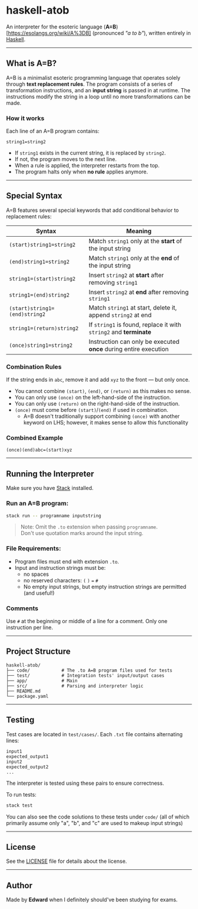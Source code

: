 # haskell-atob

An interpreter for the esoteric language (**A=B**)[https://esolangs.org/wiki/A%3DB] (pronounced *"a to b"*), written entirely in [Haskell](https://www.haskell.org/).

---

## What is A=B?

A=B is a minimalist esoteric programming language that operates solely through **text replacement rules**. The program consists of a series of transformation instructions, and an **input string** is passed in at runtime. The instructions modify the string in a loop until no more transformations can be made.

### How it works

Each line of an A=B program contains:

```
string1=string2
```

- If `string1` exists in the current string, it is replaced by `string2`.
- If not, the program moves to the next line.
- When a rule is applied, the interpreter restarts from the top.
- The program halts only when **no rule** applies anymore.

---

## Special Syntax

A=B features several special keywords that add conditional behavior to replacement rules:

| Syntax                          | Meaning                                                                 |
|---------------------------------|-------------------------------------------------------------------------|
| `(start)string1=string2`        | Match `string1` only at the **start** of the input string               |
| `(end)string1=string2`          | Match `string1` only at the **end** of the input string                 |
| `string1=(start)string2`        | Insert `string2` at **start** after removing `string1`                  |
| `string1=(end)string2`          | Insert `string2` at **end** after removing `string1`                    |
| `(start)string1=(end)string2`   | Match `string1` at start, delete it, append `string2` at end            |
| `string1=(return)string2`       | If `string1` is found, replace it with `string2` and **terminate**      |
| `(once)string1=string2`         | Instruction can only be executed **once** during entire execution       |

### Combination Rules

If the string ends in `abc`, remove it and add `xyz` to the front — but only once.
- You cannot combine `(start)`, `(end)`, or `(return)` as this makes no sense.
- You can only use `(once)` on the left-hand-side of the instruction.
- You can only use `(return)` on the right-hand-side of the instruction.
- `(once)` must come before `(start)`/`(end)` if used in combination.
  - A=B doesn't traditionally support combining `(once)` with another keyword on LHS; however, it makes sense to allow this functionality
### Combined Example

```
(once)(end)abc=(start)xyz
```

---

## Running the Interpreter

Make sure you have [Stack](https://docs.haskellstack.org/en/stable/README/) installed.

### Run an A=B program:
```bash
stack run -- programname inputstring
```

> Note: Omit the `.to` extension when passing `programname`.  
> Don't use quotation marks around the input string.  

### File Requirements:
- Program files must end with extension `.to`.
- Input and instruction strings must be:
  - no spaces
  - no reserved characters: `(` `)` `=` `#`
  - No empty input strings, but empty instruction strings are permitted (and useful!)

### Comments
Use `#` at the beginning or middle of a line for a comment. Only one instruction per line.

---

## Project Structure

```
haskell-atob/
├── code/            # The .to A=B program files used for tests
├── test/            # Integration tests' input/output cases
├── app/             # Main
├── src/             # Parsing and interpreter logic
├── README.md
└── package.yaml
```

---

## Testing

Test cases are located in `test/cases/`. Each `.txt` file contains alternating lines:
```
input1
expected_output1
input2
expected_output2
...
```

The interpreter is tested using these pairs to ensure correctness.

To run tests:

```bash
stack test
```

You can also see the code solutions to these tests under `code/` (all of which primarily assume only "a", "b", and "c" are used to makeup input strings)

---

## License

See the [LICENSE](https://github.com/UnknownPaws/haskell-atob/blob/main/LICENSE) file for details about the license.

---

## Author

Made by **Edward** when I definitely should've been studying for exams.

